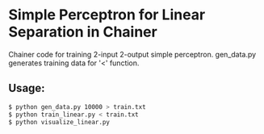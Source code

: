 # Simple Perceptron for Linear Separation in Chainer

Chainer code for training 2-input 2-output simple perceptron.
gen_data.py generates training data for '<' function.

## Usage:

```bash
$ python gen_data.py 10000 > train.txt
$ python train_linear.py < train.txt
$ python visualize_linear.py
```

